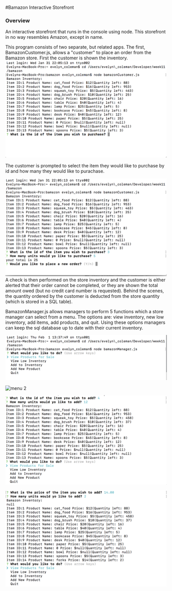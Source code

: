 #Bamazon Interactive Storefront

### Overview

An interactive storefront that runs in the console using node. This storefront in no way resembles Amazon, except in name.

This program consists of two separate, but related apps. The first, BamazonCustomer.js, allows a "customer" to place an order from the Bamazon store. First the customer is shown the inventory.
![inventory](https://github.com/coleve27/bamazon/blob/master/bamazon_sceenshots/customer_1.png)

The customer is prompted to select the item they would like to purchase by id and how many they would like to purachase.

![purchase](https://github.com/coleve27/bamazon/blob/master/bamazon_sceenshots/customer_2.png)
A check is then performed on the store inventory and the customer is either alerted that their order cannot be completed, or they are shown the total amount owed (but no credit card number is requested). Behind the scenes, the quantity ordered by the customer is deducted from the store quantity (which is stored in a SQL table).


BamazonManager.js allows managers to perform 5 functions which a store manager can select from a menu. The options are: view inventory, new low inventory, add items, add products, and quit. Using these options managers can keep the sql database up to date with their current inventory.

![menu](https://github.com/coleve27/bamazon/blob/master/bamazon_sceenshots/manager_1.png)

![menu 2](https://github.com/coleve27/bamazon/blob/master/bamazon_sceenshots/manager_2.png)

![menu 3](https://github.com/coleve27/bamazon/blob/master/bamazon_sceenshots/manager_3.png)

![menu 4](https://github.com/coleve27/bamazon/blob/master/bamazon_sceenshots/manager_4.png)
